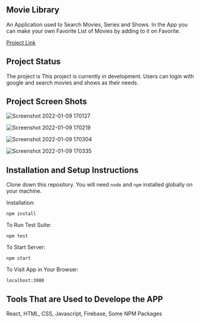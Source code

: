 ## Movie Library

An Application used to Search Movies, Series and Shows. In the App you can make your own Favorite List of Movies by adding to it on Favorite.

[Project Link](https://movie-library-61aa4.web.app)

## Project Status

The project is This project is currently in development. Users can login with google and search movies and shows as their needs.

## Project Screen Shots

![Screenshot 2022-01-09 170127](https://user-images.githubusercontent.com/69709410/148680465-fcd18c1e-d5fd-4066-917c-e89fcf1ccb1b.jpg)

![Screenshot 2022-01-09 170219](https://user-images.githubusercontent.com/69709410/148680470-de4bd65e-c233-4c0c-9d6d-9df6b2b363b9.jpg)

![Screenshot 2022-01-09 170304](https://user-images.githubusercontent.com/69709410/148680472-983525ba-3f54-415f-9fd0-aa08d5060855.jpg)

![Screenshot 2022-01-09 170335](https://user-images.githubusercontent.com/69709410/148680477-82a6baef-9df5-43da-b971-657bc24a6afd.jpg)

## Installation and Setup Instructions

Clone down this repository. You will need `node` and `npm` installed globally on your machine.  

Installation:

`npm install`  

To Run Test Suite:  

`npm test`  

To Start Server:

`npm start`  

To Visit App in Your Browser:

`localhost:3000`  

## Tools That are Used to Develope the APP

React, HTML, CSS, Javascript, Firebase, Some NPM Packages
